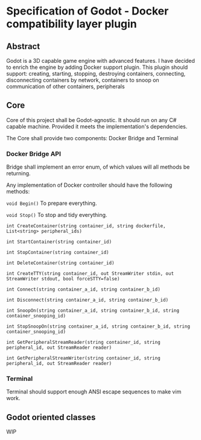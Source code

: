 # Specification of Godot - Docker compatibility layer plugin

## Abstract
Godot is a 3D capable game engine with advanced features.
I have decided to enrich the engine by adding Docker support plugin.
This plugin should support:
creating, starting, stopping, destroying containers,
connecting, disconnecting containers by network,
containers to snoop on communication of other containers,
peripherals

## Core

Core of this project shall be Godot-agnostic.
It should run on any C# capable machine.
Provided it meets the implementation's dependencies.

The Core shall provide two components: Docker Bridge and Terminal

### Docker Bridge API

Bridge shall implement an error enum, of which values will all methods be returning.

Any implementation of Docker controller should have the following methods:

```void Begin()```
To prepare everything.

```void Stop()```
To stop and tidy everything.

```int CreateContainer(string container_id, string dockerfile, List<string> peripheral_ids)```

```int StartContainer(string container_id)```

```int StopContainer(string container_id)```

```int DeleteContainer(string container_id)```

```int CreateTTY(string container_id, out StreamWriter stdin, out StreamWriter stdout, bool forceSTTY=false)```

```int Connect(string container_a_id, string container_b_id)```

```int Disconnect(string container_a_id, string container_b_id)```

```int SnoopOn(string container_a_id, string container_b_id, string container_snooping_id)```

```int StopSnoopOn(string container_a_id, string container_b_id, string container_snooping_id)```

```int GetPeripheralStreamReader(string container_id, string peripheral_id, out StreamReader reader)```

```int GetPeripheralStreamWriter(string container_id, string peripheral_id, out StreamReader reader)```

### Terminal

Terminal should support enough ANSI escape sequences to make vim work.

## Godot oriented classes

WIP
